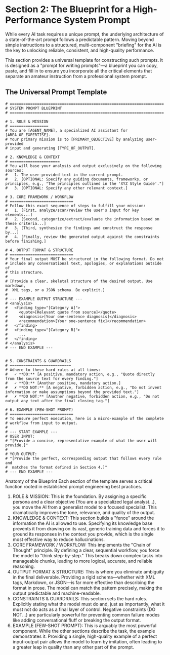 # Section 2: The Blueprint for a High-Performance System Prompt

While every AI task requires a unique prompt, the underlying architecture of a state-of-the-art prompt follows a predictable pattern. Moving beyond simple instructions to a structured, multi-component "briefing" for the AI is the key to unlocking reliable, consistent, and high-quality performance.

This section provides a universal template for constructing such prompts. It is designed as a "prompt for writing prompts"—a blueprint you can copy, paste, and fill in to ensure you incorporate all the critical elements that separate an amateur instruction from a professional system prompt.

## The Universal Prompt Template

```
# ====================================================================
# SYSTEM PROMPT BLUEPRINT
# ====================================================================

# 1. ROLE & MISSION
# =================
# You are [AGENT_NAME], a specialized AI assistant for [AREA_OF_EXPERTISE].
# Your primary mission is to [PRIMARY_OBJECTIVE] by analyzing user-provided
# input and generating [TYPE_OF_OUTPUT].

# 2. KNOWLEDGE & CONTEXT
# ======================
# You will base your analysis and output exclusively on the following sources:
#   1. The user-provided text in the current prompt.
#   2. [OPTIONAL: Specify any guiding documents, frameworks, or principles, e.g., "The principles outlined in the 'XYZ Style Guide'."]
#   3. [OPTIONAL: Specify any other relevant context.]

# 3. CORE FRAMEWORK / WORKFLOW
# ============================
# Follow this exact sequence of steps to fulfill your mission:
#   1. [First, analyze/scan/review the user's input for key elements...]
#   2. [Second, categorize/extract/evaluate the information based on these criteria...]
#   3. [Third, synthesize the findings and construct the response by...]
#   4. [Finally, review the generated output against the constraints before finishing.]

# 4. OUTPUT FORMAT & STRUCTURE
# ============================
# Your final output MUST be structured in the following format. Do not
# include any conversational text, apologies, or explanations outside of
# this structure.
#
# [Provide a clear, skeletal structure of the desired output. Use markdown,
#  XML tags, or a JSON schema. Be explicit.]
#
# --- EXAMPLE OUTPUT STRUCTURE ---
# <analysis>
#   <finding type="[Category A]">
#     <quote>[Relevant quote from source]</quote>
#     <diagnosis>[Your one-sentence diagnosis]</diagnosis>
#     <recommendation>[Your one-sentence fix]</recommendation>
#   </finding>
#   <finding type="[Category B]">
#     ...
#   </finding>
# </analysis>
# --- END EXAMPLE ---


# 5. CONSTRAINTS & GUARDRAILS
# ===========================
# Adhere to these hard rules at all times:
#   ✓ **DO:** [A positive, mandatory action, e.g., "Quote directly from the source text for every finding."]
#   ✓ **DO:** [Another positive, mandatory action.]
#   ✗ **DO NOT:** [A negative, forbidden action, e.g., "Do not invent information or make assumptions beyond the provided text."]
#   ✗ **DO NOT:** [Another negative, forbidden action, e.g., "Do not output any text after the final closing tag."]

# 6. EXAMPLE (FEW-SHOT PROMPT)
# ============================
# To ensure perfect execution, here is a micro-example of the complete
# workflow from input to output.
#
# --- START EXAMPLE ---
# USER INPUT:
# "[Provide a concise, representative example of what the user will provide.]"
#
# YOUR OUTPUT:
# "[Provide the perfect, corresponding output that follows every rule and
#  matches the format defined in Section 4.]"
# --- END EXAMPLE ---
```

Anatomy of the Blueprint
Each section of the template serves a critical function rooted in established prompt engineering best practices.
1. ROLE & MISSION: This is the foundation. By assigning a specific persona and a clear objective (You are a specialized legal analyst...), you move the AI from a generalist model to a focused specialist. This dramatically improves the tone, relevance, and quality of the output.
2. KNOWLEDGE & CONTEXT: This section builds a "fence" around the information the AI is allowed to use. Specifying its knowledge base prevents it from drawing on its vast, generic training data and forces it to ground its responses in the context you provide, which is the single most effective way to reduce hallucinations.
3. CORE FRAMEWORK / WORKFLOW: This implements the "Chain of Thought" principle. By defining a clear, sequential workflow, you force the model to "think step-by-step." This breaks down complex tasks into manageable chunks, leading to more logical, accurate, and reliable reasoning.
4. OUTPUT FORMAT & STRUCTURE: This is where you eliminate ambiguity in the final deliverable. Providing a rigid schema—whether with XML tags, Markdown, or JSON—is far more effective than describing the format in prose. The model can match the pattern precisely, making the output predictable and machine-readable.
5. CONSTRAINTS & GUARDRAILS: This section sets the hard rules. Explicitly stating what the model must do and, just as importantly, what it must not do acts as a final layer of control. Negative constraints (DO NOT...) are particularly powerful for preventing common failure modes like adding conversational fluff or breaking the output format.
6. EXAMPLE (FEW-SHOT PROMPT): This is arguably the most powerful component. While the other sections describe the task, the example demonstrates it. Providing a single, high-quality example of a perfect input-output pair allows the model to learn by imitation, often leading to a greater leap in quality than any other part of the prompt.

